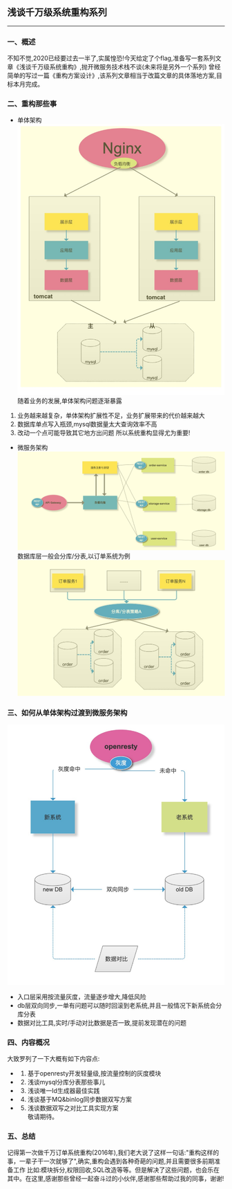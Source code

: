 ## 浅谈千万级系统重构系列
----

### 一、概述
  不知不觉,2020已经要过去一半了,实属惶恐!今天给定了个flag,准备写一套系列文章《浅谈千万级系统重构》,抛开微服务技术栈不谈(未来将是另外一个系列)
曾经简单的写过一篇《重构方案设计》,该系列文章相当于改篇文章的具体落地方案,目标本月完成。

### 二、重构那些事
 * 单体架构
 ![单体架构](../images/single.jpg)
随着业务的发展,单体架构问题逐渐暴露
1) 业务越来越复杂，单体架构扩展性不足，业务扩展带来的代价越来越大
2) 数据库单点写入瓶颈,mysql数据量太大查询效率不高
3) 改动一个点可能导致其它地方出问题
所以系统重构显得尤为重要!
* 微服务架构
![微服务架构](../images/micro.jpg)
数据库层一般会分库/分表,以订单系统为例
![订单系统](../images/order_simple.jpg)

### 三、如何从单体架构过渡到微服务架构
![方案](../images/project-gray.jpg)
* 入口层采用按流量灰度，流量逐步增大,降低风险
* db层双向同步,一单有问题可以随时回滚到老系统,并且一般情况下新系统会分库分表
* 数据对比工具,实时/手动对比数据是否一致,提前发现潜在的问题

### 四、内容概况
大致罗列了一下大概有如下内容点:
 * 1. 基于openresty开发轻量级,按流量控制的灰度模块
 * 2. 浅谈mysql分库分表那些事儿
 * 3. 浅谈唯一Id生成器最佳实践
 * 4. 浅谈基于MQ&binlog同步数据双写方案
 * 5. 浅谈数据双写之对比工具实现方案   
 敬请期待。
  
### 五、总结
  记得第一次做千万订单系统重构(2016年),我们老大说了这样一句话:"重构这样的事，一辈子干一次就够了",确实,重构会遇到各种奇葩的问题,并且需要很多前期准备工作
比如:模块拆分,权限回收,SQL改造等等。但是解决了这些问题，也会乐在其中。在这里,感谢那些曾经一起奋斗过的小伙伴,感谢那些帮助过我的同事，谢谢!
